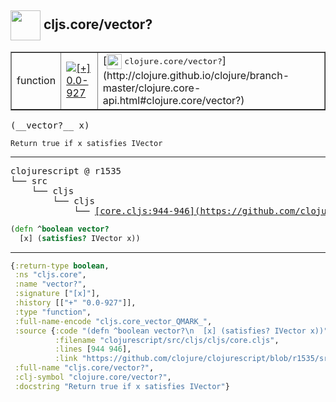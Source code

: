 ## <img width="48px" valign="middle" src="http://i.imgur.com/Hi20huC.png"> cljs.core/vector?

 <table border="1">
<tr>
<td>function</td>
<td><a href="https://github.com/cljsinfo/api-refs/tree/0.0-927"><img valign="middle" alt="[+] 0.0-927" src="https://img.shields.io/badge/+-0.0--927-lightgrey.svg"></a> </td>
<td>
[<img height="24px" valign="middle" src="http://i.imgur.com/1GjPKvB.png"> <samp>clojure.core/vector?</samp>](http://clojure.github.io/clojure/branch-master/clojure.core-api.html#clojure.core/vector?)
</td>
</tr>
</table>

 <samp>
(__vector?__ x)<br>
</samp>

```
Return true if x satisfies IVector
```

---

 <pre>
clojurescript @ r1535
└── src
    └── cljs
        └── cljs
            └── <ins>[core.cljs:944-946](https://github.com/clojure/clojurescript/blob/r1535/src/cljs/cljs/core.cljs#L944-L946)</ins>
</pre>

```clj
(defn ^boolean vector?
  [x] (satisfies? IVector x))
```


---

```clj
{:return-type boolean,
 :ns "cljs.core",
 :name "vector?",
 :signature ["[x]"],
 :history [["+" "0.0-927"]],
 :type "function",
 :full-name-encode "cljs.core_vector_QMARK_",
 :source {:code "(defn ^boolean vector?\n  [x] (satisfies? IVector x))",
          :filename "clojurescript/src/cljs/cljs/core.cljs",
          :lines [944 946],
          :link "https://github.com/clojure/clojurescript/blob/r1535/src/cljs/cljs/core.cljs#L944-L946"},
 :full-name "cljs.core/vector?",
 :clj-symbol "clojure.core/vector?",
 :docstring "Return true if x satisfies IVector"}

```
